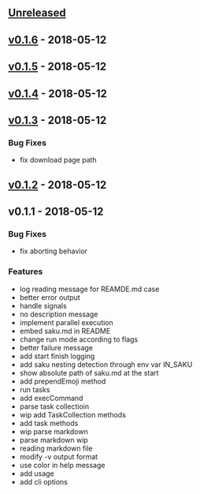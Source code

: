 ## [Unreleased]

## [v0.1.6] - 2018-05-12
## [v0.1.5] - 2018-05-12
## [v0.1.4] - 2018-05-12
## [v0.1.3] - 2018-05-12
### Bug Fixes
- fix download page path

## [v0.1.2] - 2018-05-12
## v0.1.1 - 2018-05-12
### Bug Fixes
- fix aborting behavior

### Features
- log reading message for REAMDE.md case
- better error output
- handle signals
- no description message
- implement parallel execution
- embed saku.md in README
- change run mode according to flags
- better failure message
- add start finish logging
- add saku nesting detection through env var IN_SAKU
- show absolute path of saku.md at the start
- add prependEmoji method
- run tasks
- add execCommand
- parse task collectioin
- wip add TaskCollection methods
- add task methods
- wip parse markdown
- parse markdown wip
- reading markdown file
- modify -v output format
- use color in help message
- add usage
- add cli options

[Unreleased]: https://github.com/kt3k/saku/compare/v0.1.6...HEAD
[v0.1.6]: https://github.com/kt3k/saku/compare/v0.1.5...v0.1.6
[v0.1.5]: https://github.com/kt3k/saku/compare/v0.1.4...v0.1.5
[v0.1.4]: https://github.com/kt3k/saku/compare/v0.1.3...v0.1.4
[v0.1.3]: https://github.com/kt3k/saku/compare/v0.1.2...v0.1.3
[v0.1.2]: https://github.com/kt3k/saku/compare/v0.1.1...v0.1.2
